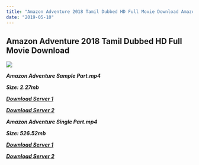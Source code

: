 ```yaml
---
title: "Amazon Adventure 2018 Tamil Dubbed HD Full Movie Download Amazon Adventure Tamil Dubbed HD Movie Download"
date: "2019-05-10"
---
```


## Amazon Adventure 2018 Tamil Dubbed HD Full Movie Download 

![](https://images.moviebuff.com/41f83cc7-7641-4e03-9fd8-a82a0709ffa5?w=1000)

**_Amazon Adventure Sample Part.mp4_**

**_Size: 2.27mb_**

**_[Download Server 1](http://p1.wetransfer.vip/files/Tamil{3e481fa13b96e298813a968d76478a0dd6887383e8276579d75a86ec60557583}20Dubbed{3e481fa13b96e298813a968d76478a0dd6887383e8276579d75a86ec60557583}20Movies/Tamil{3e481fa13b96e298813a968d76478a0dd6887383e8276579d75a86ec60557583}202018{3e481fa13b96e298813a968d76478a0dd6887383e8276579d75a86ec60557583}20Dubbed{3e481fa13b96e298813a968d76478a0dd6887383e8276579d75a86ec60557583}20Movies/Amazon{3e481fa13b96e298813a968d76478a0dd6887383e8276579d75a86ec60557583}20Adventure{3e481fa13b96e298813a968d76478a0dd6887383e8276579d75a86ec60557583}20(2018)/Amazon{3e481fa13b96e298813a968d76478a0dd6887383e8276579d75a86ec60557583}20Adventure{3e481fa13b96e298813a968d76478a0dd6887383e8276579d75a86ec60557583}20HDRip/Amazon{3e481fa13b96e298813a968d76478a0dd6887383e8276579d75a86ec60557583}20Adventure{3e481fa13b96e298813a968d76478a0dd6887383e8276579d75a86ec60557583}20(2017){3e481fa13b96e298813a968d76478a0dd6887383e8276579d75a86ec60557583}20Sample{3e481fa13b96e298813a968d76478a0dd6887383e8276579d75a86ec60557583}20(640x360).mp4)_**

**_[Download Server 2](http://p1.wetransfer.vip/files/Tamil{3e481fa13b96e298813a968d76478a0dd6887383e8276579d75a86ec60557583}20Dubbed{3e481fa13b96e298813a968d76478a0dd6887383e8276579d75a86ec60557583}20Movies/Tamil{3e481fa13b96e298813a968d76478a0dd6887383e8276579d75a86ec60557583}202018{3e481fa13b96e298813a968d76478a0dd6887383e8276579d75a86ec60557583}20Dubbed{3e481fa13b96e298813a968d76478a0dd6887383e8276579d75a86ec60557583}20Movies/Amazon{3e481fa13b96e298813a968d76478a0dd6887383e8276579d75a86ec60557583}20Adventure{3e481fa13b96e298813a968d76478a0dd6887383e8276579d75a86ec60557583}20(2018)/Amazon{3e481fa13b96e298813a968d76478a0dd6887383e8276579d75a86ec60557583}20Adventure{3e481fa13b96e298813a968d76478a0dd6887383e8276579d75a86ec60557583}20HDRip/Amazon{3e481fa13b96e298813a968d76478a0dd6887383e8276579d75a86ec60557583}20Adventure{3e481fa13b96e298813a968d76478a0dd6887383e8276579d75a86ec60557583}20(2017){3e481fa13b96e298813a968d76478a0dd6887383e8276579d75a86ec60557583}20Sample{3e481fa13b96e298813a968d76478a0dd6887383e8276579d75a86ec60557583}20(640x360).mp4)_**

**_Amazon Adventure Single Part.mp4_**

**_Size: 526.52mb_**

**_[Download Server 1](http://p1.wetransfer.vip/files/Tamil{3e481fa13b96e298813a968d76478a0dd6887383e8276579d75a86ec60557583}20Dubbed{3e481fa13b96e298813a968d76478a0dd6887383e8276579d75a86ec60557583}20Movies/Tamil{3e481fa13b96e298813a968d76478a0dd6887383e8276579d75a86ec60557583}202018{3e481fa13b96e298813a968d76478a0dd6887383e8276579d75a86ec60557583}20Dubbed{3e481fa13b96e298813a968d76478a0dd6887383e8276579d75a86ec60557583}20Movies/Amazon{3e481fa13b96e298813a968d76478a0dd6887383e8276579d75a86ec60557583}20Adventure{3e481fa13b96e298813a968d76478a0dd6887383e8276579d75a86ec60557583}20(2018)/Amazon{3e481fa13b96e298813a968d76478a0dd6887383e8276579d75a86ec60557583}20Adventure{3e481fa13b96e298813a968d76478a0dd6887383e8276579d75a86ec60557583}20HDRip/Amazon{3e481fa13b96e298813a968d76478a0dd6887383e8276579d75a86ec60557583}20Adventure{3e481fa13b96e298813a968d76478a0dd6887383e8276579d75a86ec60557583}20(2017){3e481fa13b96e298813a968d76478a0dd6887383e8276579d75a86ec60557583}20Single{3e481fa13b96e298813a968d76478a0dd6887383e8276579d75a86ec60557583}20Part{3e481fa13b96e298813a968d76478a0dd6887383e8276579d75a86ec60557583}20(640x360).mp4)_**

**_[Download Server 2](http://p1.wetransfer.vip/files/Tamil{3e481fa13b96e298813a968d76478a0dd6887383e8276579d75a86ec60557583}20Dubbed{3e481fa13b96e298813a968d76478a0dd6887383e8276579d75a86ec60557583}20Movies/Tamil{3e481fa13b96e298813a968d76478a0dd6887383e8276579d75a86ec60557583}202018{3e481fa13b96e298813a968d76478a0dd6887383e8276579d75a86ec60557583}20Dubbed{3e481fa13b96e298813a968d76478a0dd6887383e8276579d75a86ec60557583}20Movies/Amazon{3e481fa13b96e298813a968d76478a0dd6887383e8276579d75a86ec60557583}20Adventure{3e481fa13b96e298813a968d76478a0dd6887383e8276579d75a86ec60557583}20(2018)/Amazon{3e481fa13b96e298813a968d76478a0dd6887383e8276579d75a86ec60557583}20Adventure{3e481fa13b96e298813a968d76478a0dd6887383e8276579d75a86ec60557583}20HDRip/Amazon{3e481fa13b96e298813a968d76478a0dd6887383e8276579d75a86ec60557583}20Adventure{3e481fa13b96e298813a968d76478a0dd6887383e8276579d75a86ec60557583}20(2017){3e481fa13b96e298813a968d76478a0dd6887383e8276579d75a86ec60557583}20Single{3e481fa13b96e298813a968d76478a0dd6887383e8276579d75a86ec60557583}20Part{3e481fa13b96e298813a968d76478a0dd6887383e8276579d75a86ec60557583}20(640x360).mp4)_**
